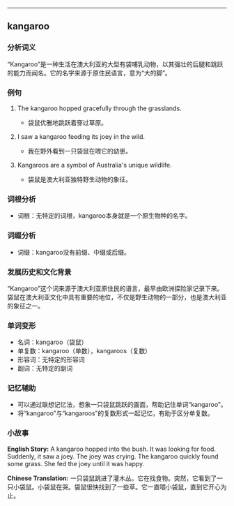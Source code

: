
---------------
## kangaroo
### 分析词义
“Kangaroo”是一种生活在澳大利亚的大型有袋哺乳动物，以其强壮的后腿和跳跃的能力而闻名。它的名字来源于原住民语言，意为“大的脚”。

### 例句
1. The kangaroo hopped gracefully through the grasslands.
   - 袋鼠优雅地跳跃着穿过草原。

2. I saw a kangaroo feeding its joey in the wild.
   - 我在野外看到一只袋鼠在喂它的幼崽。

3. Kangaroos are a symbol of Australia's unique wildlife.
   - 袋鼠是澳大利亚独特野生动物的象征。

### 词根分析
- 词根：无特定的词根，kangaroo本身就是一个原生物种的名字。

### 词缀分析
- 词缀：kangaroo没有前缀、中缀或后缀。

### 发展历史和文化背景
“Kangaroo”这个词来源于澳大利亚原住民的语言，最早由欧洲探险家记录下来。袋鼠在澳大利亚文化中具有重要的地位，不仅是野生动物的一部分，也是澳大利亚的象征之一。

### 单词变形
- 名词：kangaroo（袋鼠）
- 单复数：kangaroo（单数），kangaroos（复数）
- 形容词：无特定的形容词
- 副词：无特定的副词

### 记忆辅助
- 可以通过联想记忆法，想象一只袋鼠跳跃的画面，帮助记住单词“kangaroo”。
- 将“kangaroo”与“kangaroos”的复数形式一起记忆，有助于区分单复数。

### 小故事
**English Story:**
A kangaroo hopped into the bush. It was looking for food. Suddenly, it saw a joey. The joey was crying. The kangaroo quickly found some grass. She fed the joey until it was happy.

**Chinese Translation:**
一只袋鼠跳进了灌木丛。它在找食物。突然，它看到了一只小袋鼠。小袋鼠在哭。袋鼠很快找到了一些草。它一直喂小袋鼠，直到它开心为止。

